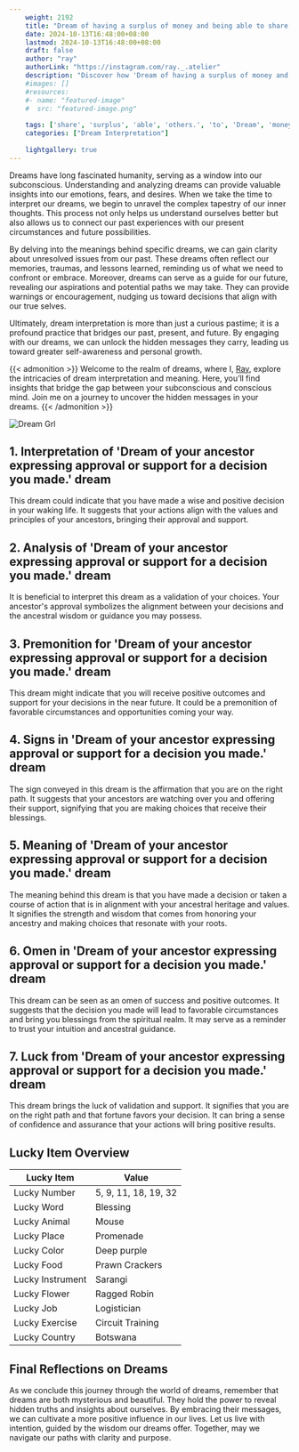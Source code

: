 ```yaml
---
    weight: 2192
    title: "Dream of having a surplus of money and being able to share it with others."  # Assuming 'title' column exists
    date: 2024-10-13T16:48:00+08:00
    lastmod: 2024-10-13T16:48:00+08:00
    draft: false
    author: "ray"
    authorLink: "https://instagram.com/ray._.atelier"
    description: "Discover how 'Dream of having a surplus of money and being able to share it with others.' can interpret your future and uncover its significant meanings in your life."
    #images: []
    #resources:
    #- name: "featured-image"
    #  src: "featured-image.png"
    
    tags: ['share', 'surplus', 'able', 'others.', 'to', 'Dream', 'money', 'being', 'a', 'and', 'it', 'of', 'with', 'having']
    categories: ["Dream Interpretation"]
    
    lightgallery: true
---
```

    
Dreams have long fascinated humanity, serving as a window into our subconscious. Understanding and analyzing dreams can provide valuable insights into our emotions, fears, and desires. When we take the time to interpret our dreams, we begin to unravel the complex tapestry of our inner thoughts. This process not only helps us understand ourselves better but also allows us to connect our past experiences with our present circumstances and future possibilities.

By delving into the meanings behind specific dreams, we can gain clarity about unresolved issues from our past. These dreams often reflect our memories, traumas, and lessons learned, reminding us of what we need to confront or embrace. Moreover, dreams can serve as a guide for our future, revealing our aspirations and potential paths we may take. They can provide warnings or encouragement, nudging us toward decisions that align with our true selves.

Ultimately, dream interpretation is more than just a curious pastime; it is a profound practice that bridges our past, present, and future. By engaging with our dreams, we can unlock the hidden messages they carry, leading us toward greater self-awareness and personal growth.

{{< admonition >}}
Welcome to the realm of dreams, where I, [Ray](https://instagram.com/ray._.atelier), explore the intricacies of dream interpretation and meaning. Here, you’ll find insights that bridge the gap between your subconscious and conscious mind. Join me on a journey to uncover the hidden messages in your dreams.
{{< /admonition >}}

![Dream Grl](https://cdn.pixabay.com/photo/2017/11/02/03/35/gothic-2910057_1280.jpg "Dream Grl")

## 1. Interpretation of 'Dream of your ancestor expressing approval or support for a decision you made.' dream
 This dream could indicate that you have made a wise and positive decision in your waking life. It suggests that your actions align with the values and principles of your ancestors, bringing their approval and support.

## 2. Analysis of 'Dream of your ancestor expressing approval or support for a decision you made.' dream
 It is beneficial to interpret this dream as a validation of your choices. Your ancestor's approval symbolizes the alignment between your decisions and the ancestral wisdom or guidance you may possess.

## 3. Premonition for 'Dream of your ancestor expressing approval or support for a decision you made.' dream
 This dream might indicate that you will receive positive outcomes and support for your decisions in the near future. It could be a premonition of favorable circumstances and opportunities coming your way.

## 4. Signs in 'Dream of your ancestor expressing approval or support for a decision you made.' dream
 The sign conveyed in this dream is the affirmation that you are on the right path. It suggests that your ancestors are watching over you and offering their support, signifying that you are making choices that receive their blessings.

## 5. Meaning of 'Dream of your ancestor expressing approval or support for a decision you made.' dream
 The meaning behind this dream is that you have made a decision or taken a course of action that is in alignment with your ancestral heritage and values. It signifies the strength and wisdom that comes from honoring your ancestry and making choices that resonate with your roots.

## 6. Omen in 'Dream of your ancestor expressing approval or support for a decision you made.' dream
 This dream can be seen as an omen of success and positive outcomes. It suggests that the decision you made will lead to favorable circumstances and bring you blessings from the spiritual realm. It may serve as a reminder to trust your intuition and ancestral guidance.

## 7. Luck from 'Dream of your ancestor expressing approval or support for a decision you made.' dream
 This dream brings the luck of validation and support. It signifies that you are on the right path and that fortune favors your decision. It can bring a sense of confidence and assurance that your actions will bring positive results.

## Lucky Item Overview
| Lucky Item          | Value              |
|---------------|--------------------|
| Lucky Number        | 5, 9, 11, 18, 19, 32  |
| Lucky Word          | Blessing |
| Lucky Animal        | Mouse |
| Lucky Place         | Promenade     |
| Lucky Color         | Deep purple     |
| Lucky Food          | Prawn Crackers      |
| Lucky Instrument    | Sarangi |
| Lucky Flower        | Ragged Robin    |
| Lucky Job           | Logistician       |
| Lucky Exercise      | Circuit Training  |
| Lucky Country       | Botswana    |


##  Final Reflections on Dreams

As we conclude this journey through the world of dreams, remember that dreams are both mysterious and beautiful. They hold the power to reveal hidden truths and insights about ourselves. By embracing their messages, we can cultivate a more positive influence in our lives. Let us live with intention, guided by the wisdom our dreams offer. Together, may we navigate our paths with clarity and purpose.
